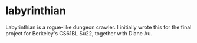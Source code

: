 # labyrinthian
Labyrinthian is a rogue-like dungeon crawler. 
I initially wrote this for the final project for Berkeley's CS61BL Su22, together with Diane Au.
